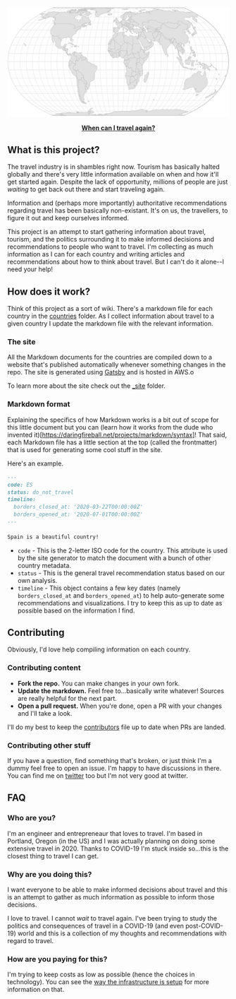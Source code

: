 ![When can I travel again?](.github/hero.png)

<p align="center">
  <a href="https://when-can-i-travel.com"><strong>When can I travel again?</strong></a>
</p>

## What is this project?

The travel industry is in shambles right now. Tourism has basically halted
globally and there's very little information available on when and how it'll
get started again. Despite the lack of opportunity, millions of people are just
_waiting_ to get back out there and start traveling again.

Information and (perhaps more importantly) authoritative recommendations
regarding travel has been basically non-existant. It's on us, the travellers,
to figure it out and keep ourselves informed.

This project is an attempt to start gathering information about travel,
tourism, and the politics surrounding it to make informed decisions and
recommendations to people who want to travel. I'm collecting as much
information as I can for each country and writing articles and recommendations
about how to think about travel. But I can't do it alone--I need your help!

## How does it work?

Think of this project as a sort of wiki. There's a markdown file for each
country in the [countries](countries) folder. As I collect information about
travel to a given country I update the markdown file with the relevant
information.

### The site

All the Markdown documents for the countries are compiled down to a website
that's published automatically whenever something changes in the repo. The site
is generated using [Gatsby](http://gatsbyjs.org/) and is hosted in AWS.o

To learn more about the site check out the [_site](_site) folder.

### Markdown format

Explaining the specifics of how Markdown works is a bit out of scope for this
little document but you can (learn how it works from the dude who invented
it)[https://daringfireball.net/projects/markdown/syntax]! That said, each
Markdown file has a little section at the top (called the frontmatter) that is
used for generating some cool stuff in the site.

Here's an example.

```markdown
---
code: ES
status: do_not_travel
timeline:
  borders_closed_at: '2020-03-22T00:00:00Z'
  borders_opened_at: '2020-07-01T00:00:00Z'
---

Spain is a beautiful country!
```

* `code` - This is the 2-letter ISO code for the country. This attribute is
  used by the site generator to match the document with a bunch of other
  country metadata.
* `status` - This is the general travel recommendation status based on our own
  analysis.
* `timeline` - This object contains a few key dates (namely `borders_closed_at`
  and `borders_opened_at`) to help auto-generate some recommendations and
  visualizations. I try to keep this as up to date as possible based on the
  information I find.

## Contributing

Obviously, I'd love help compiling information on each country. 

### Contributing content

* **Fork the repo.** You can make changes in your own fork.
* **Update the markdown.** Feel free to...basically write whatever! Sources are
  really helpful for the next part.
* **Open a pull request.** When you're done, open a PR with your changes and
  I'll take a look.

I'll do my best to keep the [contributors](CONTRIBUTORS.md) file up to date
when PRs are landed.

### Contributing other stuff

If you have a question, find something that's broken, or just think I'm a dummy
feel free to open an issue. I'm happy to have discussions in there. You can
find me on [twitter](https://twitter.com/iambradhe) too but I'm not very good
at twitter.

## FAQ

### Who are you?

I'm an engineer and entrepreneaur that loves to travel. I'm based in Portland,
Oregon (in the US) and I was actually planning on doing some extensive travel
in 2020. Thanks to COVID-19 I'm stuck inside so...this is the closest thing to
travel I can get.

### Why are you doing this?

I want everyone to be able to make informed decisions about travel and this is
an attempt to gather as much information as possible to inform those decisions.

I love to travel. I cannot _wait_ to travel again. I've been trying to study
the politics and consequences of travel in a COVID-19 (and even post-COVID-19)
world and this is a collection of my thoughts and recommendations with regard
to travel.

### How are you paying for this?

I'm trying to keep costs as low as possible (hence the choices in technology).
You can see the [way the infrastructure is
setup](_site/cloudformation/template.yaml) for more information on that.
